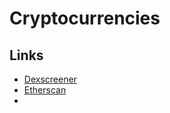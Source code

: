 # Cryptocurrencies

## Links

- [Dexscreener](https://dexscreener.com/ethereum)
- [Etherscan](https://etherscan.io/tokens)
- 